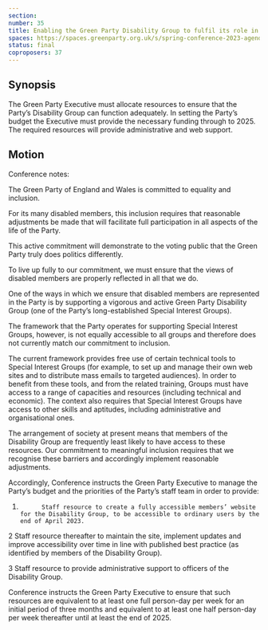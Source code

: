 ```yaml
---
section:
number: 35
title: Enabling the Green Party Disability Group to fulfil its role in the Party
spaces: https://spaces.greenparty.org.uk/s/spring-conference-2023-agenda-forum/?contentId=119972
status: final
coproposers: 37
---
```

## Synopsis
The Green Party Executive must allocate resources to ensure that the Party’s Disability Group can function adequately. In setting the Party’s budget the Executive must provide the necessary funding through to 2025. The required resources will provide administrative and web support.

## Motion
Conference notes:

The Green Party of England and Wales is committed to equality and inclusion.

For its many disabled members, this inclusion requires that reasonable adjustments be made that will facilitate full participation in all aspects of the life of the Party.

This active commitment will demonstrate to the voting public that the Green Party truly does politics differently.

To live up fully to our commitment, we must ensure that the views of disabled members are properly reflected in all that we do.

One of the ways in which we ensure that disabled members are represented in the Party is by supporting a vigorous and active Green Party Disability Group (one of the Party’s long-established Special Interest Groups).

The framework that the Party operates for supporting Special Interest Groups, however, is not equally accessible to all groups and therefore does not currently match our commitment to inclusion.

The current framework provides free use of certain technical tools to Special Interest Groups (for example, to set up and manage their own web sites and to distribute mass emails to targeted audiences). In order to benefit from these tools, and from the related training, Groups must have access to a range of capacities and resources (including technical and economic). The context also requires that Special Interest Groups have access to other skills and aptitudes, including administrative and organisational ones.

The arrangement of society at present means that members of the Disability Group are frequently least likely to have access to these resources. Our commitment to meaningful inclusion requires that we recognise these barriers and accordingly implement reasonable adjustments.

Accordingly, Conference instructs the Green Party Executive to manage the Party’s budget and the priorities of the Party’s staff team in order to provide:

1.           Staff resource to create a fully accessible members’ website for the Disability Group, to be accessible to ordinary users by the end of April 2023.

2            Staff resource thereafter to maintain the site, implement updates and improve accessibility over time in line with published best practice (as identified by members of the Disability Group).

3            Staff resource to provide administrative support to officers of the Disability Group.

Conference instructs the Green Party Executive to ensure that such resources are equivalent to at least one full person-day per week for an initial period of three months and equivalent to at least one half person-day per week thereafter until at least the end of 2025.
